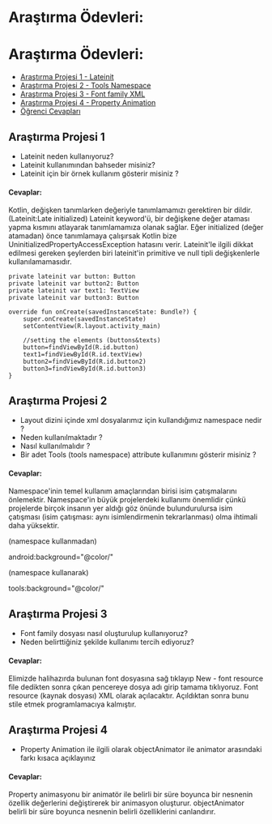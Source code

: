 # Araştırma Ödevleri:


# Araştırma Ödevleri:

- [Araştırma Projesi 1 - Lateinit](#1)
- [Araştırma Projesi 2 - Tools Namespace](#2)
- [Araştırma Projesi 3 - Font family XML](#3)
- [Araştırma Projesi 4 - Property Animation](#4)
- [Öğrenci Cevapları](#x)


## <a name="1"></a> Araştırma Projesi 1

- Lateinit neden kullanıyoruz?
- Lateinit kullanımından bahseder misiniz?
- Lateinit için bir örnek kullanım gösterir misiniz ?


#### Cevaplar:

Kotlin, değişken tanımlarken değeriyle tanımlamamızı gerektiren bir dildir. (Lateinit:Late initialized) Lateinit keyword'ü, bir değişkene değer ataması yapma kısmını atlayarak tanımlamamıza olanak sağlar. Eğer initialized (değer atamadan) önce tanımlamaya çalışırsak Kotlin bize UninitializedPropertyAccessException hatasını verir.
Lateinit'le ilgili dikkat edilmesi gereken şeylerden biri lateinit'in primitive ve null tipli değişkenlerle kullanılamamasıdır. 

    private lateinit var button: Button
    private lateinit var button2: Button
    private lateinit var text1: TextView
    private lateinit var button3: Button

    override fun onCreate(savedInstanceState: Bundle?) {
        super.onCreate(savedInstanceState)
        setContentView(R.layout.activity_main)

        //setting the elements (buttons&texts)
        button=findViewById(R.id.button)
        text1=findViewById(R.id.textView)
        button2=findViewById(R.id.button2)
        button3=findViewById(R.id.button3)
    }


## <a name="2"></a> Araştırma Projesi 2


- Layout dizini içinde xml dosyalarımız için kullandığımız namespace nedir ?
- Neden kullanılmaktadır ?
- Nasıl kullanılmalıdır ?
- Bir adet Tools (tools namespace) attribute kullanımını gösterir misiniz ? 


#### Cevaplar:

Namespace'inin temel kullanım amaçlarından birisi isim çatışmalarını önlemektir. Namespace'in büyük projelerdeki kullanımı önemlidir çünkü projelerde birçok insanın yer aldığı göz önünde bulundurulursa isim çatışması (isim çatışması: aynı isimlendirmenin tekrarlanması) olma ihtimali daha yüksektir. 

(namespace kullanmadan)

android:background="@color/<some-color>"

(namespace kullanarak)
    
tools:background="@color/<some-color>"


## <a name="3"></a> Araştırma Projesi 3

- Font family dosyası nasıl oluşturulup kullanıyoruz?
- Neden belirttiğiniz şekilde kullanımı tercih ediyoruz?

#### Cevaplar:
    
Elimizde halihazırda bulunan font dosyasına sağ tıklayıp New - font resource file dedikten sonra çıkan pencereye dosya adı girip tamama tıklıyoruz. Font resource (kaynak dosyası) XML olarak açılacaktır. Açıldıktan sonra bunu stile etmek programlamacıya kalmıştır.
    
## <a name="4"></a> Araştırma Projesi 4

- Property Animation ile ilgili olarak objectAnimator ile animator arasındaki farkı kısaca açıklayınız

#### Cevaplar:

Property animasyonu bir animatör ile belirli bir süre boyunca bir nesnenin özellik değerlerini değiştirerek bir animasyon oluşturur. objectAnimator belirli bir süre boyunca nesnenin belirli özelliklerini canlandırır. 
     



